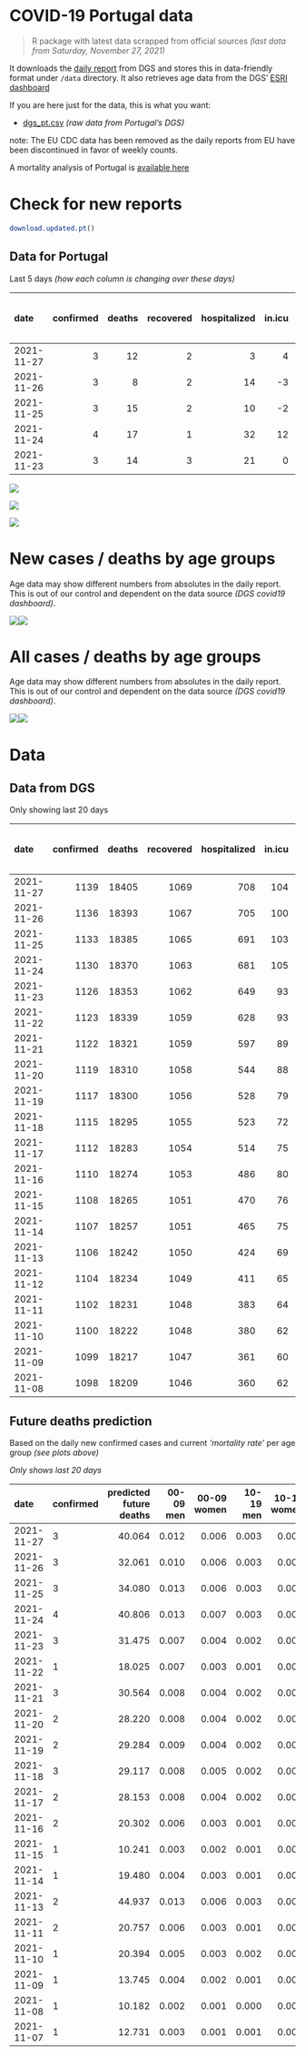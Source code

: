 COVID-19 Portugal data
================

> R package with latest data scrapped from official sources *(last data
> from Saturday, November 27, 2021)*

It downloads the [daily
report](https://covid19.min-saude.pt/relatorio-de-situacao/) from DGS
and stores this in data-friendly format under `/data` directory. It also
retrieves age data from the DGS’ [ESRI
dashboard](https://covid19.min-saude.pt/ponto-de-situacao-atual-em-portugal/)

If you are here just for the data, this is what you want:

-   [dgs\_pt.csv](raw/master/data/dgs_pt.csv) *(raw data from Portugal’s
    DGS)*

note: The EU CDC data has been removed as the daily reports from EU have
been discontinued in favor of weekly counts.

A mortality analysis of Portugal is [available
here](https://averissimo.github.io/covid19-analysis/mortality.html)

# Check for new reports

``` r
download.updated.pt()
```

## Data for Portugal

Last 5 days *(how each column is changing over these days)*

| date       | confirmed | deaths | recovered | hospitalized | in.icu | first vaccine | second vaccine | confirmed m 00-09 | confirmed w 00-09 | confirmed m 10-19 | confirmed w 10-19 | confirmed m 20-29 | confirmed w 20-29 | confirmed m 30-39 | confirmed w 30-39 | confirmed m 40-49 | confirmed w 40-49 | confirmed m 50-59 | confirmed w 50-59 | confirmed m 60-69 | confirmed w 60-69 | confirmed m 70-79 | confirmed w 70-79 | confirmed m 80+ | confirmed w 80+ | death m 00-09 | death w 00-09 | death m 10-19 | death w 10-19 | death m 20-29 | death w 20-29 | death m 30-39 | death w 30-39 | death m 40-49 | death w 40-49 | death m 50-59 | death w 50-59 | death m 60-69 | death w 60-69 | death m 70-79 | death w 70-79 | death m 80+ | death w 80+ |
|:-----------|----------:|-------:|----------:|-------------:|-------:|--------------:|---------------:|------------------:|------------------:|------------------:|------------------:|------------------:|------------------:|------------------:|------------------:|------------------:|------------------:|------------------:|------------------:|------------------:|------------------:|------------------:|------------------:|----------------:|----------------:|--------------:|--------------:|--------------:|--------------:|--------------:|--------------:|--------------:|--------------:|--------------:|--------------:|--------------:|--------------:|--------------:|--------------:|--------------:|--------------:|------------:|------------:|
| 2021-11-27 |         3 |     12 |         2 |            3 |      4 |            NA |             NA |               219 |               235 |               184 |               150 |               278 |               187 |               242 |               234 |               258 |               239 |               193 |               227 |               162 |               197 |               103 |               135 |              51 |              68 |             0 |             0 |             0 |             0 |             0 |             0 |             0 |             0 |             1 |             0 |             0 |             0 |             1 |             0 |             3 |             1 |           2 |           4 |
| 2021-11-26 |         3 |      8 |         2 |           14 |     -3 |            NA |             NA |               193 |               225 |               198 |               148 |               263 |               180 |               215 |               219 |               254 |               273 |               189 |               202 |               161 |               188 |                95 |               112 |              29 |              54 |             0 |             0 |             0 |             0 |             0 |             0 |             0 |             0 |             0 |             0 |             0 |             0 |             0 |             0 |             2 |             0 |           4 |           2 |
| 2021-11-25 |         3 |     15 |         2 |           10 |     -2 |            NA |             NA |               240 |               217 |               161 |               162 |               260 |               153 |               202 |               201 |               214 |               273 |               170 |               202 |               184 |               184 |               101 |               137 |              30 |              54 |             0 |             0 |             0 |             0 |             0 |             0 |             0 |             0 |             0 |             0 |             0 |             0 |             0 |             0 |             4 |             4 |           4 |           3 |
| 2021-11-24 |         4 |     17 |         1 |           32 |     12 |            NA |             NA |               245 |               240 |               202 |               194 |               288 |               202 |               236 |               252 |               287 |               358 |               231 |               277 |               187 |               215 |               111 |               137 |              42 |              74 |             0 |             0 |             0 |             0 |             0 |             0 |             0 |             0 |             0 |             0 |             0 |             0 |             3 |             0 |             2 |             2 |           3 |           7 |
| 2021-11-23 |         3 |     14 |         3 |           21 |      0 |            NA |             NA |               131 |               155 |               118 |               108 |               191 |               123 |               169 |               179 |               201 |               247 |               179 |               199 |               136 |               134 |                99 |               102 |              37 |              47 |             0 |             0 |             0 |             0 |             0 |             0 |             0 |             0 |             0 |             0 |             1 |             0 |             1 |             1 |             3 |             4 |           2 |           2 |

![](README_files/figure-gfm/totals-1.svg)<!-- -->

![](README_files/figure-gfm/differential-1.svg)<!-- -->

![](README_files/figure-gfm/differential_7days-1.svg)<!-- -->

# New cases / deaths by age groups

Age data may show different numbers from absolutes in the daily report.
This is out of our control and dependent on the data source *(DGS
covid19 dashboard)*.

![](README_files/figure-gfm/new_cases_deaths-1.svg)<!-- -->![](README_files/figure-gfm/new_cases_deaths-2.svg)<!-- -->

# All cases / deaths by age groups

Age data may show different numbers from absolutes in the daily report.
This is out of our control and dependent on the data source *(DGS
covid19 dashboard)*.

![](README_files/figure-gfm/total_cases_deaths-1.svg)<!-- -->![](README_files/figure-gfm/total_cases_deaths-2.svg)<!-- -->

# Data

## Data from DGS

Only showing last 20 days

| date       | confirmed | deaths | recovered | hospitalized | in.icu | confirmed m 00-09 | confirmed w 00-09 | confirmed m 10-19 | confirmed w 10-19 | confirmed m 20-29 | confirmed w 20-29 | confirmed m 30-39 | confirmed w 30-39 | confirmed m 40-49 | confirmed w 40-49 | confirmed m 50-59 | confirmed w 50-59 | confirmed m 60-69 | confirmed w 60-69 | confirmed m 70-79 | confirmed w 70-79 | confirmed m 80+ | confirmed w 80+ | death m 00-09 | death w 00-09 | death m 10-19 | death w 10-19 | death m 20-29 | death w 20-29 | death m 30-39 | death w 30-39 | death m 40-49 | death w 40-49 | death m 50-59 | death w 50-59 | death m 60-69 | death w 60-69 | death m 70-79 | death w 70-79 | death m 80+ | death w 80+ | first vaccine | second vaccine |
|:-----------|----------:|-------:|----------:|-------------:|-------:|------------------:|------------------:|------------------:|------------------:|------------------:|------------------:|------------------:|------------------:|------------------:|------------------:|------------------:|------------------:|------------------:|------------------:|------------------:|------------------:|----------------:|----------------:|--------------:|--------------:|--------------:|--------------:|--------------:|--------------:|--------------:|--------------:|--------------:|--------------:|--------------:|--------------:|--------------:|--------------:|--------------:|--------------:|------------:|------------:|--------------:|---------------:|
| 2021-11-27 |      1139 |  18405 |      1069 |          708 |    104 |             38024 |             36700 |             61046 |             60691 |             90882 |             93231 |             78977 |             88250 |             82026 |            100535 |             68741 |             86005 |             50497 |             55584 |             32292 |             36295 |           26618 |           52630 |             2 |             1 |             1 |             1 |             8 |             5 |            27 |            20 |           114 |            72 |           371 |           158 |          1158 |           519 |          2456 |          1495 |        5501 |        6496 |            NA |             NA |
| 2021-11-26 |      1136 |  18393 |      1067 |          705 |    100 |             37805 |             36465 |             60862 |             60541 |             90604 |             93044 |             78735 |             88016 |             81768 |            100296 |             68548 |             85778 |             50335 |             55387 |             32189 |             36160 |           26567 |           52562 |             2 |             1 |             1 |             1 |             8 |             5 |            27 |            20 |           113 |            72 |           371 |           158 |          1157 |           519 |          2453 |          1494 |        5499 |        6492 |            NA |             NA |
| 2021-11-25 |      1133 |  18385 |      1065 |          691 |    103 |             37612 |             36240 |             60664 |             60393 |             90341 |             92864 |             78520 |             87797 |             81514 |            100023 |             68359 |             85576 |             50174 |             55199 |             32094 |             36048 |           26538 |           52508 |             2 |             1 |             1 |             1 |             8 |             5 |            27 |            20 |           113 |            72 |           371 |           158 |          1157 |           519 |          2451 |          1494 |        5495 |        6490 |            NA |             NA |
| 2021-11-24 |      1130 |  18370 |      1063 |          681 |    105 |             37372 |             36023 |             60503 |             60231 |             90081 |             92711 |             78318 |             87596 |             81300 |             99750 |             68189 |             85374 |             49990 |             55015 |             31993 |             35911 |           26508 |           52454 |             2 |             1 |             1 |             1 |             8 |             5 |            27 |            20 |           113 |            72 |           371 |           158 |          1157 |           519 |          2447 |          1490 |        5491 |        6487 |            NA |             NA |
| 2021-11-23 |      1126 |  18353 |      1062 |          649 |     93 |             37127 |             35783 |             60301 |             60037 |             89793 |             92509 |             78082 |             87344 |             81013 |             99392 |             67958 |             85097 |             49803 |             54800 |             31882 |             35774 |           26466 |           52380 |             2 |             1 |             1 |             1 |             8 |             5 |            27 |            20 |           113 |            72 |           371 |           158 |          1154 |           519 |          2445 |          1488 |        5488 |        6480 |            NA |             NA |
| 2021-11-22 |      1123 |  18339 |      1059 |          628 |     93 |             36996 |             35628 |             60183 |             59929 |             89602 |             92386 |             77913 |             87165 |             80812 |             99145 |             67779 |             84898 |             49667 |             54666 |             31783 |             35672 |           26429 |           52333 |             2 |             1 |             1 |             1 |             8 |             5 |            27 |            20 |           113 |            72 |           370 |           158 |          1153 |           518 |          2442 |          1484 |        5486 |        6478 |            NA |             NA |
| 2021-11-21 |      1122 |  18321 |      1059 |          597 |     89 |             36865 |             35518 |             60097 |             59843 |             89502 |             92309 |             77831 |             87079 |             80693 |             99014 |             67688 |             84804 |             49607 |             54595 |             31735 |             35633 |           26404 |           52296 |             2 |             1 |             1 |             1 |             8 |             5 |            27 |            20 |           112 |            72 |           367 |           158 |          1153 |           517 |          2441 |          1483 |        5482 |        6471 |            NA |             NA |
| 2021-11-20 |      1119 |  18310 |      1058 |          544 |     88 |             36707 |             35359 |             59953 |             59737 |             89338 |             92169 |             77664 |             86926 |             80488 |             98810 |             67534 |             84652 |             49466 |             54429 |             31644 |             35517 |           26375 |           52244 |             2 |             1 |             1 |             1 |             8 |             5 |            27 |            20 |           112 |            72 |           366 |           158 |          1151 |           517 |          2441 |          1482 |        5479 |        6467 |            NA |             NA |
| 2021-11-19 |      1117 |  18300 |      1056 |          528 |     79 |             36554 |             35226 |             59803 |             59638 |             89148 |             92032 |             77505 |             86784 |             80307 |             98603 |             67417 |             84504 |             49375 |             54276 |             31544 |             35420 |           26343 |           52203 |             2 |             1 |             1 |             1 |             8 |             5 |            27 |            20 |           112 |            72 |           366 |           158 |          1151 |           516 |          2439 |          1481 |        5476 |        6464 |            NA |             NA |
| 2021-11-18 |      1115 |  18295 |      1055 |          523 |     72 |             36385 |             35069 |             59691 |             59549 |             88968 |             91862 |             77341 |             86629 |             80120 |             98396 |             67277 |             84358 |             49283 |             54151 |             31452 |             35312 |           26304 |           52163 |             2 |             1 |             1 |             1 |             8 |             5 |            27 |            20 |           112 |            72 |           366 |           158 |          1151 |           516 |          2437 |          1481 |        5474 |        6463 |            NA |             NA |
| 2021-11-17 |      1112 |  18283 |      1054 |          514 |     75 |             36229 |             34901 |             59575 |             59444 |             88791 |             91748 |             77189 |             86444 |             79961 |             98182 |             67139 |             84186 |             49159 |             54019 |             31351 |             35195 |           26276 |           52121 |             2 |             1 |             1 |             1 |             8 |             5 |            27 |            20 |           112 |            72 |           366 |           158 |          1150 |           516 |          2437 |          1478 |        5471 |        6458 |            NA |             NA |
| 2021-11-16 |      1110 |  18274 |      1053 |          486 |     80 |             36070 |             34759 |             59427 |             59354 |             88583 |             91596 |             77005 |             86255 |             79767 |             97977 |             66977 |             83993 |             49052 |             53885 |             31264 |             35103 |           26246 |           52072 |             2 |             1 |             1 |             1 |             8 |             5 |            27 |            20 |           112 |            72 |           366 |           158 |          1149 |           516 |          2435 |          1476 |        5471 |        6454 |            NA |             NA |
| 2021-11-15 |      1108 |  18265 |      1051 |          470 |     76 |             35962 |             34648 |             59336 |             59291 |             88455 |             91497 |             76882 |             86135 |             79640 |             97830 |             66886 |             83888 |             48982 |             53775 |             31198 |             35026 |           26222 |           52044 |             2 |             1 |             1 |             1 |             8 |             5 |            27 |            20 |           112 |            72 |           366 |           158 |          1149 |           514 |          2434 |          1476 |        5470 |        6449 |            NA |             NA |
| 2021-11-14 |      1107 |  18257 |      1051 |          465 |     75 |             35900 |             34589 |             59287 |             59258 |             88369 |             91436 |             76802 |             86079 |             79559 |             97745 |             66831 |             83811 |             48937 |             53720 |             31163 |             34994 |           26209 |           52033 |             2 |             1 |             1 |             1 |             8 |             5 |            27 |            20 |           112 |            72 |           366 |           158 |          1149 |           514 |          2432 |          1476 |        5468 |        6445 |            NA |             NA |
| 2021-11-13 |      1106 |  18242 |      1050 |          424 |     69 |             35815 |             34497 |             59211 |             59184 |             88247 |             91358 |             76710 |             85953 |             79445 |             97634 |             66732 |             83714 |             48859 |             53650 |             31113 |             34944 |           26188 |           51986 |             2 |             1 |             1 |             1 |             8 |             5 |            27 |            20 |           112 |            72 |           366 |           158 |          1146 |           513 |          2431 |          1474 |        5462 |        6443 |            NA |             NA |
| 2021-11-12 |      1104 |  18234 |      1049 |          411 |     65 |                NA |                NA |                NA |                NA |                NA |                NA |                NA |                NA |                NA |                NA |                NA |                NA |                NA |                NA |                NA |                NA |              NA |              NA |            NA |            NA |            NA |            NA |            NA |            NA |            NA |            NA |            NA |            NA |            NA |            NA |            NA |            NA |            NA |            NA |          NA |          NA |            NA |             NA |
| 2021-11-11 |      1102 |  18231 |      1048 |          383 |     64 |             35574 |             34265 |             59039 |             59014 |             87946 |             91156 |             76482 |             85722 |             79198 |             97339 |             66503 |             83479 |             48694 |             53441 |             30980 |             34820 |           26138 |           51895 |             2 |             1 |             1 |             1 |             8 |             5 |            27 |            20 |           112 |            72 |           366 |           157 |          1146 |           512 |          2431 |          1473 |        5460 |        6437 |            NA |             NA |
| 2021-11-10 |      1100 |  18222 |      1048 |          380 |     62 |             35464 |             34159 |             58964 |             58954 |             87827 |             91070 |             76392 |             85612 |             79091 |             97217 |             66427 |             83390 |             48636 |             53353 |             30919 |             34766 |           26107 |           51859 |             2 |             1 |             1 |             1 |             8 |             5 |            27 |            20 |           112 |            72 |           366 |           157 |          1146 |           511 |          2430 |          1471 |        5458 |        6434 |            NA |             NA |
| 2021-11-09 |      1099 |  18217 |      1047 |          361 |     60 |             35360 |             34044 |             58864 |             58879 |             87686 |             90975 |             76277 |             85485 |             78990 |             97061 |             66353 |             83283 |             48544 |             53274 |             30872 |             34705 |           26083 |           51814 |             2 |             1 |             1 |             1 |             8 |             5 |            27 |            20 |           112 |            72 |           366 |           157 |          1146 |           511 |          2430 |          1470 |        5457 |        6431 |            NA |             NA |
| 2021-11-08 |      1098 |  18209 |      1046 |          360 |     62 |             35288 |             33974 |             58809 |             58831 |             87563 |             90888 |             76202 |             85391 |             78905 |             96965 |             66279 |             83214 |             48496 |             53210 |             30821 |             34673 |           26065 |           51795 |             2 |             1 |             1 |             1 |             8 |             5 |            27 |            20 |           112 |            72 |           366 |           157 |          1145 |           511 |          2430 |          1470 |        5454 |        6427 |            NA |             NA |

## Future deaths prediction

Based on the daily new confirmed cases and current *‘mortality rate’*
per age group *(see plots above)*

*Only shows last 20 days*

| date       | confirmed | predicted future deaths | 00-09 men | 00-09 women | 10-19 men | 10-19 women | 20-29 men | 20-29 women | 30-39 men | 30-39 women | 40-49 men | 40-49 women | 50-59 men | 50-59 women | 60-69 men | 60-69 women | 70-79 men | 70-79 women | 80+ men | 80+ women |
|:-----------|:----------|------------------------:|----------:|------------:|----------:|------------:|----------:|------------:|----------:|------------:|----------:|------------:|----------:|------------:|----------:|------------:|----------:|------------:|--------:|----------:|
| 2021-11-27 | 3         |                  40.064 |     0.012 |       0.006 |     0.003 |       0.002 |     0.024 |       0.010 |     0.083 |       0.053 |     0.359 |       0.171 |     1.042 |       0.417 |     3.715 |       1.839 |     7.834 |       5.561 |  10.540 |     8.393 |
| 2021-11-26 | 3         |                  32.061 |     0.010 |       0.006 |     0.003 |       0.002 |     0.023 |       0.010 |     0.074 |       0.050 |     0.353 |       0.196 |     1.020 |       0.371 |     3.692 |       1.755 |     7.225 |       4.613 |   5.993 |     6.665 |
| 2021-11-25 | 3         |                  34.080 |     0.013 |       0.006 |     0.003 |       0.003 |     0.023 |       0.008 |     0.069 |       0.046 |     0.297 |       0.196 |     0.918 |       0.371 |     4.219 |       1.718 |     7.682 |       5.643 |   6.200 |     6.665 |
| 2021-11-24 | 4         |                  40.806 |     0.013 |       0.007 |     0.003 |       0.003 |     0.025 |       0.011 |     0.081 |       0.057 |     0.399 |       0.256 |     1.247 |       0.509 |     4.288 |       2.008 |     8.442 |       5.643 |   8.680 |     9.134 |
| 2021-11-23 | 3         |                  31.475 |     0.007 |       0.004 |     0.002 |       0.002 |     0.017 |       0.007 |     0.058 |       0.041 |     0.279 |       0.177 |     0.966 |       0.366 |     3.119 |       1.251 |     7.530 |       4.201 |   7.647 |     5.801 |
| 2021-11-22 | 1         |                  18.025 |     0.007 |       0.003 |     0.001 |       0.001 |     0.009 |       0.004 |     0.028 |       0.019 |     0.165 |       0.094 |     0.491 |       0.173 |     1.376 |       0.663 |     3.651 |       1.606 |   5.167 |     4.567 |
| 2021-11-21 | 3         |                  30.564 |     0.008 |       0.004 |     0.002 |       0.002 |     0.014 |       0.008 |     0.057 |       0.035 |     0.285 |       0.146 |     0.831 |       0.279 |     3.233 |       1.550 |     6.921 |       4.778 |   5.993 |     6.418 |
| 2021-11-20 | 2         |                  28.220 |     0.008 |       0.004 |     0.002 |       0.002 |     0.017 |       0.007 |     0.054 |       0.032 |     0.252 |       0.148 |     0.631 |       0.272 |     2.087 |       1.429 |     7.606 |       3.995 |   6.613 |     5.061 |
| 2021-11-19 | 2         |                  29.284 |     0.009 |       0.004 |     0.002 |       0.001 |     0.016 |       0.009 |     0.056 |       0.035 |     0.260 |       0.148 |     0.756 |       0.268 |     2.110 |       1.167 |     6.997 |       4.449 |   8.060 |     4.937 |
| 2021-11-18 | 3         |                  29.117 |     0.008 |       0.005 |     0.002 |       0.002 |     0.016 |       0.006 |     0.052 |       0.042 |     0.221 |       0.153 |     0.745 |       0.316 |     2.844 |       1.233 |     7.682 |       4.819 |   5.787 |     5.184 |
| 2021-11-17 | 2         |                  28.153 |     0.008 |       0.004 |     0.002 |       0.001 |     0.018 |       0.008 |     0.063 |       0.043 |     0.270 |       0.147 |     0.874 |       0.355 |     2.454 |       1.251 |     6.617 |       3.790 |   6.200 |     6.048 |
| 2021-11-16 | 2         |                  20.302 |     0.006 |       0.003 |     0.001 |       0.001 |     0.011 |       0.005 |     0.042 |       0.027 |     0.177 |       0.105 |     0.491 |       0.193 |     1.605 |       1.027 |     5.020 |       3.172 |   4.960 |     3.456 |
| 2021-11-15 | 1         |                  10.241 |     0.003 |       0.002 |     0.001 |       0.001 |     0.008 |       0.003 |     0.027 |       0.013 |     0.113 |       0.061 |     0.297 |       0.141 |     1.032 |       0.514 |     2.662 |       1.318 |   2.687 |     1.358 |
| 2021-11-14 | 1         |                  19.480 |     0.004 |       0.003 |     0.001 |       0.001 |     0.011 |       0.004 |     0.031 |       0.029 |     0.158 |       0.079 |     0.534 |       0.178 |     1.789 |       0.654 |     3.803 |       2.060 |   4.340 |     5.801 |
| 2021-11-13 | 2         |                  44.937 |     0.013 |       0.006 |     0.003 |       0.003 |     0.026 |       0.011 |     0.078 |       0.052 |     0.343 |       0.211 |     1.236 |       0.432 |     3.784 |       1.951 |    10.115 |       5.108 |  10.333 |    11.232 |
| 2021-11-11 | 2         |                  20.757 |     0.006 |       0.003 |     0.001 |       0.001 |     0.010 |       0.005 |     0.031 |       0.025 |     0.149 |       0.087 |     0.410 |       0.164 |     1.330 |       0.822 |     4.639 |       2.224 |   6.407 |     4.443 |
| 2021-11-10 | 1         |                  20.394 |     0.005 |       0.003 |     0.002 |       0.001 |     0.012 |       0.005 |     0.039 |       0.029 |     0.140 |       0.112 |     0.399 |       0.197 |     2.110 |       0.738 |     3.575 |       2.513 |   4.960 |     5.554 |
| 2021-11-09 | 1         |                  13.745 |     0.004 |       0.002 |     0.001 |       0.001 |     0.011 |       0.005 |     0.026 |       0.021 |     0.118 |       0.069 |     0.399 |       0.127 |     1.101 |       0.598 |     3.879 |       1.318 |   3.720 |     2.345 |
| 2021-11-08 | 1         |                  10.182 |     0.002 |       0.001 |     0.000 |       0.000 |     0.004 |       0.002 |     0.013 |       0.009 |     0.064 |       0.024 |     0.130 |       0.064 |     0.711 |       0.355 |     2.206 |       1.071 |   2.687 |     2.839 |
| 2021-11-07 | 1         |                  12.731 |     0.003 |       0.001 |     0.001 |       0.001 |     0.009 |       0.003 |     0.024 |       0.013 |     0.122 |       0.058 |     0.302 |       0.127 |     1.055 |       0.542 |     2.966 |       1.689 |   3.100 |     2.715 |
